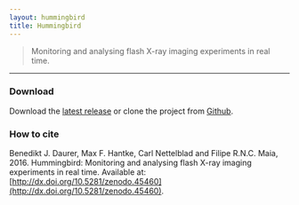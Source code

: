 ```yaml
---
layout: hummingbird
title: Hummingbird
---
```


> Monitoring and analysing flash X-ray imaging experiments in real time.
<hr>

### Download
Download the [latest release](https://github.com/SPIhub/hummingbird/releases) or clone the project from [Github](https://github.com/SPIhub/hummingbird).

### How to cite
Benedikt J. Daurer, Max F. Hantke, Carl Nettelblad and Filipe R.N.C. Maia, 2016. 
Hummingbird: Monitoring and analysing flash X-ray imaging experiments in real time. Available at: [http://dx.doi.org/10.5281/zenodo.45460](http://dx.doi.org/10.5281/zenodo.45460).
